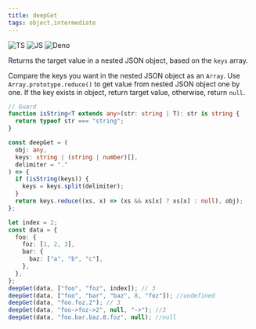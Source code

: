 ```yaml
---
title: deepGet
tags: object,intermediate
---
```


![TS](https://img.shields.io/badge/supports-typescript-blue.svg?style=flat-square)
![JS](https://img.shields.io/badge/supports-javascript-yellow.svg?style=flat-square)
![Deno](https://img.shields.io/badge/supports-deno-green.svg?style=flat-square)

Returns the target value in a nested JSON object, based on the `keys` array.

Compare the keys you want in the nested JSON object as an `Array`.
Use `Array.prototype.reduce()` to get value from nested JSON object one by one.
If the key exists in object, return target value, otherwise, return `null`.

```ts
// Guard
function isString<T extends any>(str: string | T): str is string {
  return typeof str === "string";
}

const deepGet = (
  obj: any,
  keys: string | (string | number)[],
  delimiter = "."
) => {
  if (isString(keys)) {
    keys = keys.split(delimiter);
  }
  return keys.reduce((xs, x) => (xs && xs[x] ? xs[x] : null), obj);
};
```

```ts
let index = 2;
const data = {
  foo: {
    foz: [1, 2, 3],
    bar: {
      baz: ["a", "b", "c"],
    },
  },
};
deepGet(data, ["foo", "foz", index]); // 3
deepGet(data, ["foo", "bar", "baz", 8, "foz"]); //undefined
deepGet(data, "foo.foz.2"); // 3
deepGet(data, "foo->foz->2", null, "->"); //3
deepGet(data, "foo.bar.baz.8.foz", null); //null
```
